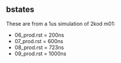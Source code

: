 ## bstates

These are from a 1us simulation of 2kod m01:
* 06_prod.rst = 200ns
* 07_prod.rst = 600ns
* 08_prod.rst = 723ns
* 09_prod.rst = 1000ns
